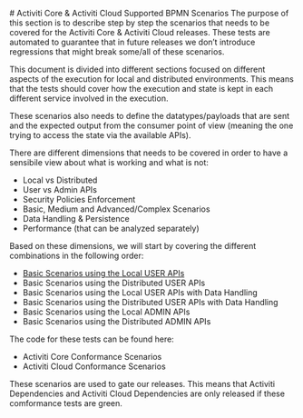 # Activiti Core & Activiti Cloud Supported BPMN Scenarios
The purpose of this section is to describe step by step the scenarios that needs to be covered for the Activiti Core & Activiti Cloud releases. These tests are  automated to guarantee that in future releases we don’t introduce regressions that might break some/all of these scenarios. 

This document is divided into different sections focused on different aspects of the execution for local and distributed environments. This means that the tests should cover how the execution and state is kept in each different service involved in the execution. 

These scenarios also needs to define the datatypes/payloads that are sent and the expected output from the consumer point of view (meaning the one trying to access the state via the available APIs).
 
There are different dimensions that needs to be covered in order to have a sensibile view about what is working and what is not:
- Local vs Distributed
- User vs Admin APIs
- Security Policies Enforcement
- Basic, Medium and Advanced/Complex Scenarios
- Data Handling & Persistence
- Performance (that can be analyzed separately) 

Based on these dimensions, we will start by covering the different combinations in the following order:
- [Basic Scenarios using the Local USER APIs](set-0-basic-core-user.md)
- Basic Scenarios using the Distributed USER APIs
- Basic Scenarios using the Local USER APIs with Data Handling
- Basic Scenarios using the Distributed USER APIs with Data Handling
- Basic Scenarios using the Local ADMIN APIs
- Basic Scenarios using the Distributed ADMIN APIs

The code for these tests can be found here:
- Activiti Core Conformance Scenarios
- Activiti Cloud Conformance Scenarios

These scenarios are used to gate our releases. This means that Activiti Dependencies and Activiti Cloud Dependencies are only released if these comformance tests are green. 

